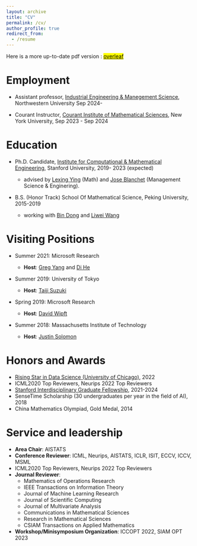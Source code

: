 ```yaml
---
layout: archive
title: "CV"
permalink: /cv/
author_profile: true
redirect_from:
  - /resume
---
```


Here is a more up-to-date pdf version : [<mark>overleaf</mark>](https://www.overleaf.com/read/crybjbqmgxth)


Employment
======


- Assistant professor, [Industrial Engineering & Manegement Science](https://www.mccormick.northwestern.edu/industrial/), Northwestern University Sep 2024- 

- Courant Instructor, [Courant Institute of Mathematical Sciences](https://cims.nyu.edu/dynamic/), New York University, Sep 2023 - Sep 2024 


Education
======



- Ph.D. Candidate, [Institute for Computational & Mathematical Engineering](https://icme.stanford.edu/), Stanford University, 2019- 2023 (expected)
  -  advised by [Lexing Ying](https://web.stanford.edu/~lexing/) (Math) and [Jose Blanchet](https://scholar.google.com/citations?user=O24CcQQAAAAJ) (Management Science & Enginering).



- B.S. (Honor Track)  School Of Mathematical Science, Peking University, 2015-2019
  - working with [Bin Dong](http://faculty.bicmr.pku.edu.cn/~dongbin/) and [Liwei Wang](http://www.liweiwang-pku.com/) 

Visiting Positions
======
* Summer 2021: Microsoft Research
  * **Host**: [Greg Yang](https://www.microsoft.com/en-us/research/people/gregyang/) and [Di He](https://dihe-pku.github.io/)

* Summer 2019: University of Tokyo
  * **Host**: [Taiji Suzuki](http://ibis.t.u-tokyo.ac.jp/suzuki/)
 
* Spring 2019: Microsoft Research
  * **Host**: [David Wipft](http://www.davidwipf.com/) 

* Summer 2018: Massachusetts Institute of Technology
  * **Host**: [Justin Solomon](https://people.csail.mit.edu/jsolomon/)

Honors and Awards
======
* [Rising Star in Data Science (University of Chicago)](https://datascience.uchicago.edu/research/postdoctoral-programs/rising-stars/2022/), 2022
* ICML2020 Top Reviewers,  Neurips 2022 Top Reviewers
* [Stanford Interdisciplinary Graduate Fellowship](https://vpge.stanford.edu/fellowships-funding/sigf), 2021-2024
* SenseTime Scholarship (30 undergraduates per year in the field of AI), 2018
* China Mathematics Olympiad, Gold Medal, 2014


Service and leadership
======
* **Area Chair**: AISTATS
* **Conference Reviewer**: ICML, Neurips, AISTATS, ICLR, ISIT, ECCV, ICCV, MSML
* ICML2020 Top Reviewers,  Neurips 2022 Top Reviewers
* **Journal Reviewer**:
  * Mathematics of Operations Research
  * IEEE Transactions on Information Theory
  * Journal of Machine Learning Research
  * Journal of Scientific Computing
  * Journal of Multivariate Analysis
  * Communications in Mathematical Sciences
  * Research in Mathematical Sciences
  * CSIAM Transactions on Applied Mathematics
* **Workshop/Minisymposium Organization**: ICCOPT 2022, SIAM OPT 2023

<br> 
<br> 
